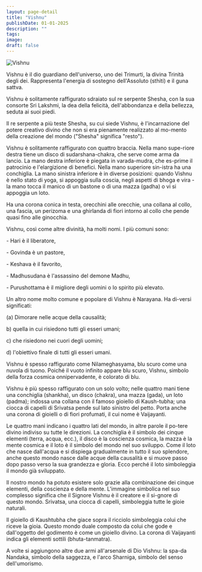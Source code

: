 ```yaml
---
layout: page-detail
title: "Vishnu"
publishDate: 01-01-2025
description: ""
tags:
image:
draft: false
---
```


![Vishnu](/upload/iblock/68c/vb4jh13k0thxm5leyv8iq1eiexroyg92.jpg "Vishnu") 

  
 Vishnu è il dio guardiano dell'universo, uno dei Trimurti, la divina Trinità degli dei. Rappresenta l'energia di sostegno dell'Assoluto (sthiti) e il guna sattva.

 Vishnu è solitamente raffigurato sdraiato sul re serpente Shesha, con la sua consorte Sri Lakshmi, la dea della felicità, dell'abbondanza e della bellezza, seduta ai suoi piedi.

 Il re serpente a più teste Shesha, su cui siede Vishnu, è l'incarnazione del potere creativo divino che non si era pienamente realizzato al mo-mento della creazione del mondo ("Shesha" significa "resto").

 Vishnu è solitamente raffigurato con quattro braccia. Nella mano supe-riore destra tiene un disco di sudarshana-chakra, che serve come arma da lancio. La mano destra inferiore è piegata in varada-mudra, che es-prime il patrocinio e l'elargizione di benefici. Nella mano superiore sin-istra ha una conchiglia. La mano sinistra inferiore è in diverse posizioni: quando Vishnu è nello stato di yoga, si appoggia sulla coscia, negli aspetti di bhoga e vira - la mano tocca il manico di un bastone o di una mazza (gadha) o vi si appoggia un loto.

 Ha una corona conica in testa, orecchini alle orecchie, una collana al collo, una fascia, un perizoma e una ghirlanda di fiori intorno al collo che pende quasi fino alle ginocchia.

 Vishnu, così come altre divinità, ha molti nomi. I più comuni sono:

 \- Hari è il liberatore,

 \- Govinda è un pastore,

 \- Keshava è il favorito,

 \- Madhusudana è l'assassino del demone Madhu,

 \- Purushottama è il migliore degli uomini o lo spirito più elevato.

 Un altro nome molto comune e popolare di Vishnu è Narayana. Ha di-versi significati:

 (a) Dimorare nelle acque della causalità;

 b) quella in cui risiedono tutti gli esseri umani;

 c) che risiedono nei cuori degli uomini;

 d) l'obiettivo finale di tutti gli esseri umani.

 Vishnu è spesso raffigurato come Nilameghasyama, blu scuro come una nuvola di tuono. Poiché il vuoto infinito appare blu scuro, Vishnu, simbolo della forza cosmica onnipervadente, è colorato di blu.

 Vishnu è più spesso raffigurato con un solo volto; nelle quattro mani tiene una conchiglia (shankha), un disco (chakra), una mazza (gada), un loto (padma); indossa una collana con il famoso gioiello di Kaush-tubha; una ciocca di capelli di Srivatsa pende sul lato sinistro del petto. Porta anche una corona di gioielli o di fiori profumati, il cui nome è Vaijayanti.

 Le quattro mani indicano i quattro lati del mondo, in altre parole il po-tere divino indiviso su tutte le direzioni. La conchiglia è il simbolo dei cinque elementi (terra, acqua, ecc.), il disco è la coscienza cosmica, la mazza è la mente cosmica e il loto è il simbolo del mondo nel suo sviluppo. Come il loto che nasce dall'acqua e si dispiega gradualmente in tutto il suo splendore, anche questo mondo nasce dalle acque della causalità e si muove passo dopo passo verso la sua grandezza e gloria. Ecco perché il loto simboleggia il mondo già sviluppato.

 Il nostro mondo ha potuto esistere solo grazie alla combinazione dei cinque elementi, della coscienza e della mente. L'immagine simbolica nel suo complesso significa che il Signore Vishnu è il creatore e il si-gnore di questo mondo. Srivatsa, una ciocca di capelli, simboleggia tutte le gioie naturali.

 Il gioiello di Kaushtubha che giace sopra il ricciolo simboleggia colui che riceve la gioia. Questo mondo duale composto da colui che gode e dall'oggetto del godimento è come un gioiello divino. La corona di Vaijayanti indica gli elementi sottili (bhuta-tanmatra).

 A volte si aggiungono altre due armi all'arsenale di Dio Vishnu: la spa-da Nandaka, simbolo della saggezza, e l'arco Sharniga, simbolo del senso dell'umorismo.
  
  
